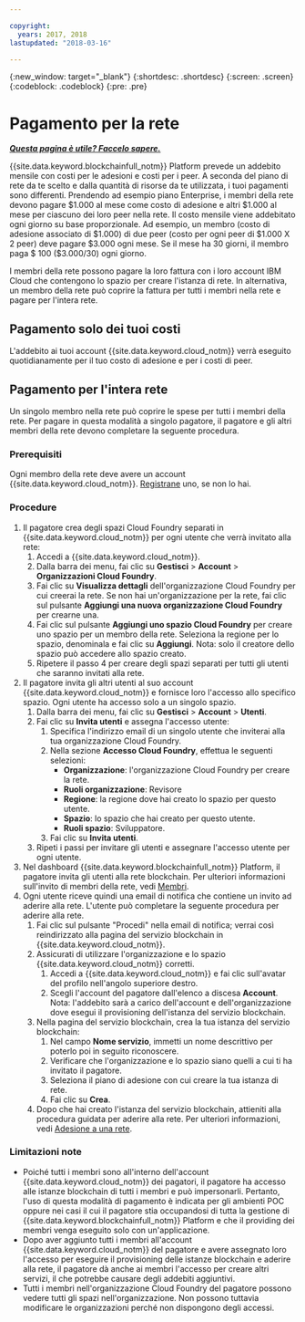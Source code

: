 ```yaml
---

copyright:
  years: 2017, 2018
lastupdated: "2018-03-16"

---
```


{:new_window: target="_blank"}
{:shortdesc: .shortdesc}
{:screen: .screen}
{:codeblock: .codeblock}
{:pre: .pre}

# Pagamento per la rete


***[Questa pagina è utile? Faccelo sapere.](https://www.surveygizmo.com/s3/4501493/IBM-Blockchain-Documentation)***


{{site.data.keyword.blockchainfull_notm}} Platform prevede un addebito mensile con costi per le adesioni e costi per i peer. A seconda del piano di rete da te scelto e dalla quantità di risorse da te utilizzata, i tuoi pagamenti sono differenti.  Prendendo ad esempio piano Enterprise, i membri della rete devono pagare $1.000 al mese come costo di adesione e altri $1.000 al mese per ciascuno dei loro peer nella rete. Il costo mensile viene addebitato ogni giorno su base proporzionale. Ad esempio, un membro (costo di adesione associato di $1.000) di due peer (costo per ogni peer di $1.000 X 2 peer) deve pagare $3.000 ogni mese. Se il mese ha 30 giorni, il membro paga $ 100 ($3.000/30) ogni giorno.

I membri della rete possono pagare la loro fattura con i loro account IBM Cloud che contengono lo spazio per creare l'istanza di rete. In alternativa, un membro della rete può coprire la fattura per tutti i membri nella rete e pagare per l'intera rete.


## Pagamento solo dei tuoi costi
L'addebito ai tuoi account {{site.data.keyword.cloud_notm}} verrà eseguito quotidianamente per il tuo costo di adesione e per i costi di peer.


## Pagamento per l'intera rete
Un singolo membro nella rete può coprire le spese per tutti i membri della rete.  Per pagare in questa modalità a singolo pagatore, il pagatore e gli altri membri della rete devono completare la seguente procedura.

### Prerequisiti
Ogni membro della rete deve avere un account {{site.data.keyword.cloud_notm}}. [Registrane](https://console.bluemix.net/registration/) uno, se non lo hai.

### Procedure
1. Il pagatore crea degli spazi Cloud Foundry separati in {{site.data.keyword.cloud_notm}} per ogni utente che verrà invitato alla rete:
   1. Accedi a {{site.data.keyword.cloud_notm}}.
   2. Dalla barra dei menu, fai clic su **Gestisci** > **Account** > **Organizzazioni Cloud Foundry**.
   3. Fai clic su **Visualizza dettagli** dell'organizzazione Cloud Foundry per cui creerai la rete.  Se non hai un'organizzazione per la rete, fai clic sul pulsante **Aggiungi una nuova organizzazione Cloud Foundry** per crearne una.
   4. Fai clic sul pulsante **Aggiungi uno spazio Cloud Foundry** per creare uno spazio per un membro della rete.  Seleziona la regione per lo spazio, denominala e fai clic su **Aggiungi**.  Nota: solo il creatore dello spazio può accedere allo spazio creato.
   5. Ripetere il passo 4 per creare degli spazi separati per tutti gli utenti che saranno invitati alla rete.
2. Il pagatore invita gli altri utenti al suo account {{site.data.keyword.cloud_notm}} e fornisce loro l'accesso allo specifico spazio.  Ogni utente ha accesso solo a un singolo spazio.
   1. Dalla barra dei menu, fai clic su **Gestisci** > **Account** > **Utenti**.  
   2. Fai clic su **Invita utenti** e assegna l'accesso utente:
      1. Specifica l'indirizzo email di un singolo utente che inviterai alla tua organizzazione Cloud Foundry.
      2. Nella sezione **Accesso Cloud Foundry**, effettua le seguenti selezioni:
         - **Organizzazione**: l'organizzazione Cloud Foundry per creare la rete.
         - **Ruoli organizzazione**: Revisore
         - **Regione**: la regione dove hai creato lo spazio per questo utente.
         - **Spazio**: lo spazio che hai creato per questo utente.
         - **Ruoli spazio**: Sviluppatore.
      3. Fai clic su **Invita utenti**.
   3. Ripeti i passi per invitare gli utenti e assegnare l'accesso utente per ogni utente.
3. Nel dashboard {{site.data.keyword.blockchainfull_notm}} Platform, il pagatore invita gli utenti alla rete blockchain. Per ulteriori informazioni sull'invito di membri della rete, vedi [Membri](https://console.bluemix.net/docs/services/blockchain/v10_dashboard.html#members).
4. Ogni utente riceve quindi una email di notifica che contiene un invito ad aderire alla rete.  L'utente può completare la seguente procedura per aderire alla rete.
   1. Fai clic sul pulsante "Procedi" nella email di notifica; verrai così reindirizzato alla pagina del servizio blockchain in {{site.data.keyword.cloud_notm}}.
   2. Assicurati di utilizzare l'organizzazione e lo spazio {{site.data.keyword.cloud_notm}} corretti.
      1. Accedi a {{site.data.keyword.cloud_notm}} e fai clic sull'avatar del profilo nell'angolo superiore destro.
      2. Scegli l'account del pagatore dall'elenco a discesa **Account**.  Nota: l'addebito sarà a carico dell'account e dell'organizzazione dove esegui il provisioning dell'istanza del servizio blockchain.  
   4. Nella pagina del servizio blockchain, crea la tua istanza del servizio blockchain:
      1. Nel campo **Nome servizio**, immetti un nome descrittivo per poterlo poi in seguito riconoscere.
      2. Verificare che l'organizzazione e lo spazio siano quelli a cui ti ha invitato il pagatore.
      3. Seleziona il piano di adesione con cui creare la tua istanza di rete.
      4. Fai clic su **Crea**.
   5. Dopo che hai creato l'istanza del servizio blockchain, attieniti alla procedura guidata per aderire alla rete.  Per ulteriori informazioni, vedi [Adesione a una rete](https://console.bluemix.net/docs/services/blockchain/get_start.html#joining-a-network).

### Limitazioni note
- Poiché tutti i membri sono all'interno dell'account {{site.data.keyword.cloud_notm}} dei pagatori, il pagatore ha accesso alle istanze blockchain di tutti i membri e può impersonarli.  Pertanto, l'uso di questa modalità di pagamento è indicata per gli ambienti POC oppure nei casi il cui il pagatore stia occupandosi di tutta la gestione di {{site.data.keyword.blockchainfull_notm}} Platform e che il providing dei membri venga eseguito solo con un'applicazione.  
- Dopo aver aggiunto tutti i membri all'account {{site.data.keyword.cloud_notm}} del pagatore e avere assegnato loro l'accesso per eseguire il provisioning delle istanze blockchain e aderire alla rete, il pagatore dà anche ai membri l'accesso per creare altri servizi, il che potrebbe causare degli addebiti aggiuntivi.  
- Tutti i membri nell'organizzazione Cloud Foundry del pagatore possono vedere tutti gli spazi nell'organizzazione.  Non possono tuttavia modificare le organizzazioni perché non dispongono degli accessi.
